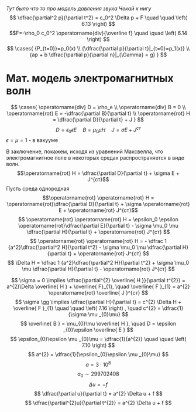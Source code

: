 *Тут было что то про модель давления звука*
*Чекай к нигу*
$$
\dfrac{\partial^2 p}{\partial t^2} = c_0^2 \Delta p + F \quad  \quad \left( 6.13 \right)   
$$
$$F=-\rho_0 c_0^2 \operatorname{div}{\overline f} \quad  \quad \left( 6.14 \right)   $$
$$
\cases{
{P_{t=0}}=p_0(x) \\
{\dfrac{\partial p}{\partial t}|_{t=0}=p_1(x)} \\
{ap + b \dfrac{\partial p}{\partial n}|_{\Gamma} = g}
}
$$

# Мат. модель электромагнитных волн

$$
\cases{
\operatorname{div} D = \rho_e \\
\operatorname{div} B = 0 \\
\operatorname{rot} E = -\dfrac{\partial B}{\partial t} \\
\operatorname{rot} H = \dfrac{\partial D}{\partial t} + J
}
$$
$$
D=\epsilon_0 \epsilon E \quad B = \mu_0 \mu H \quad J=\sigma E + J^{ст}
$$
$\epsilon=\mu=1$ - в вакууме

В заключение, покажем, исходя из уравнений Максвелла, что электромагнитное поле в некоторых средах распространяется в виде волн. 
$$\operatorname{rot} H = \dfrac{\partial D}{\partial t} + \sigma E + J^{ст}$$
Пусть среда однородная
$$\operatorname{rot} \operatorname{rot} H = \operatorname{rot}\dfrac{\partial D}{\partial t} + \sigma \operatorname{rot} E + \operatorname{rot} J^{ст}$$
$$
\operatorname{rot} \operatorname{rot} H = \epsilon_0 \epsilon \operatorname{rot}\dfrac{\partial E}{\partial t} - \sigma \mu_0 \mu \dfrac{\partial H}{\partial t} + \operatorname{rot} J^{ст}
$$
$$
\operatorname{rot} \operatorname{rot} H = - \dfrac 1 {a^2}\dfrac{\partial^2 H}{\partial t^2} - \sigma \mu_0 \mu \dfrac{\partial H}{\partial t} + \operatorname{rot} J^{ст}
$$
$$
\Delta H = \dfrac 1 {a^2}\dfrac{\partial^2 H}{\partial t^2} + \sigma \mu_0 \mu \dfrac{\partial H}{\partial t} - \operatorname{rot} J^{ст}
$$

$$
\sigma = 0 \implies \dfrac{\partial^{2} \overline{ H }}{\partial t^{2}} = a^{2}\Delta \overline{ H } + \overline{ F}_{1}, \quad \overline{ F }_{1} = a^{2} \operatorname{rot} \overline{ J }^{ст} 
$$
$$
\sigma \gg   \implies \dfrac{\partial H}{\partial t} = c^{2} \Delta H + \overline{ F }_{1} \quad \quad  \left( 7.16 \right) ,  \quad c^{2} = \dfrac{1}{\sigma \mu _{0}\mu} 
$$
$$
\overline{ B } = \mu_{0}\mu \overline{ H }, \quad D = \epsilon _{0}\epsilon \overline{ E } 
$$
$$
\epsilon_{0}\epsilon \mu _{0}\mu = \dfrac{1}{a^{2}} \quad  \quad \left( 7.10 \right) 
$$
$$
a^{2} = \dfrac{1}{\epsilon_{0}\epsilon \mu _{0}\mu}
$$
$$
a = 3\cdot10^{8}
$$
$$
a_{0}\sim 299702408
$$
$$
\Delta u = -f
$$
$$
\dfrac{\partial u}{\partial t} = a^{2} \Delta u + f
$$
$$
\dfrac{\partial^{2}u}{\partial t^{2}} = a^{2} \Delta u + f
$$
